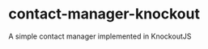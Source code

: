 contact-manager-knockout
========================

A simple contact manager implemented in KnockoutJS